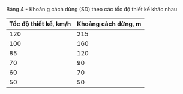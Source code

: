 Bảng 4 - Khoản g cách dừng (SD) theo các tốc độ thiết kế khác nhau

|   Tốc độ thiết kế, km/h |   Khoảng cách dừng, m |
|-------------------------|-----------------------|
|                     120 |                   215 |
|                     100 |                   160 |
|                      85 |                   120 |
|                      70 |                    90 |
|                      60 |                    70 |
|                      50 |                    50 |